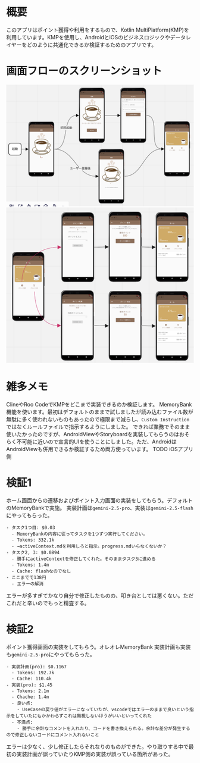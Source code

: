 # 概要
このアプリはポイント獲得や利用をするもので、Kotlin MultiPlatform(KMP)を利用しています。KMPを使用し、AndroidとiOSのビジネスロジックやデータレイヤーをどのように共通化できるか検証するためのアプリです。

# 画面フローのスクリーンショット
![01_start](./images/01_起動処理フロー.png)  
![02_business](./images/02_ポイント獲得と利用フロー.png)


# 雑多メモ
ClineやRoo CodeでKMPをどこまで実装できるのか検証します。
MemoryBank機能を使います。最初はデフォルトのままで試しましたが読み込むファイル数が無駄に多く使われないものもあったので極限まで減らし、`Custom Instruction`ではなくルールファイルで指示するようにしました。
できれば業務でそのまま使いたかったのですが、AndroidViewやStoryboardを実装してもらうのはおそらく不可能に近いので宣言的UIを使うことにしました。ただ、AndroidはAndroidViewも併用できるか検証するため両方使っています。
TODO iOSアプリ側

# 検証1
ホーム画面からの遷移およびポイント入力画面の実装をしてもらう。デフォルトのMemoryBankで実施。
実装計画は`gemini-2.5-pro`、実装は`gemini-2.5-flash`にやってもらった。
```
- タスク1つ目: $0.03
  - MemoryBankの内容に従ってタスクを1つずつ実行してください。
  - Tokens: 332.1k
  - →activeContext.mdを利用しろと指示。progress.mdいらなくないか？
- タスク2, 3: $0.0894
  - 勝手にactiveContextを修正してくれた。そのままタスク3に進める
  - Tokens: 1.4m
  - Cache: flashなのでなし
- ここまでで138円
  - エラーの解消
```
エラーが多すぎてかなり自分で修正したものの、叩き台としては悪くない。ただこれだと辛いのでもっと精査する。

# 検証2
ポイント獲得画面の実装をしてもらう。オレオレMemoryBank
実装計画も実装も`gemini-2.5-pro`にやってもらった。
```
- 実装計画(pro): $0.1167
  - Tokens: 192.7k
  - Cache: 110.4k
- 実装(pro): $1.45
  - Tokens: 2.1m
  - Chache: 1.4m
  - 良い点:
    - UseCaseの戻り値がエラーになっていたが、vscodeではエラーのままで良いという指示をしていたにもかかわらずこれは無視しないほうがいいといってくれた
  - 不満点:
    - 勝手に余計なコメントを入れたり、コードを書き換えられる。余計な差分が発生するので修正しないコードにコメント入れないこと
```
エラーは少なく、少し修正したらそれなりのものができた。やり取りする中で最初の実装計画が誤っていたりKMP側の実装が誤っている箇所があった。